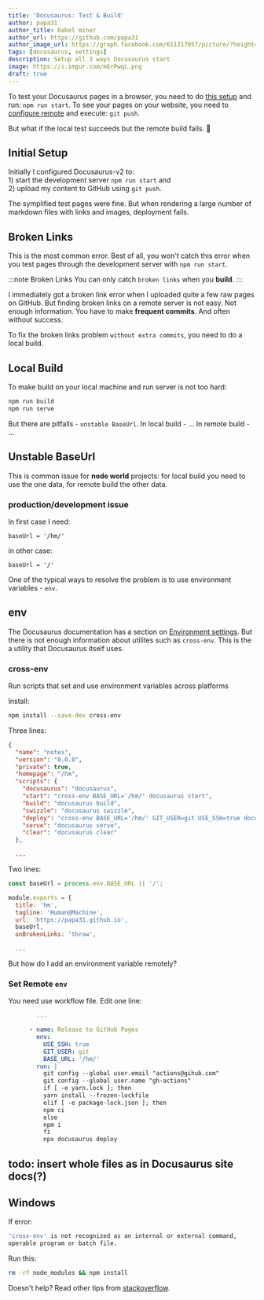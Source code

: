 ```yaml
---
title: 'Docusaurus: Test & Build'
author: papa31
author_title: babel miner
author_url: https://github.com/papa31
author_image_url: https://graph.facebook.com/611217057/picture/?height=200&width=200
tags: [docusaurus, settings]
description: Setup all 3 ways Docusaurus start
image: https://i.imgur.com/mErPwqL.png
draft: true
---
```


To test your Docusaurus pages in a browser, you need to do [this setup](#) and run: `npm run start`.
To see your pages on your website, you need to [configure remote](#) and execute: `git push`.

But what if the local test succeeds but the remote build fails. 🤔
<!--truncate-->

## Initial Setup

Initially I configured Docusaurus-v2 to:  
    1) start the development server `npm run start` and  
    2) upload my content to GitHub using `git push`.

The symplified test pages were fine. But when rendering a large number of markdown files with links and images, deployment fails.

## Broken Links

This is the most common error. Best of all, you won't catch this error when you test pages through the development server with `npm run start`.

:::note Broken Links
You can only catch `broken links` when you **build**.
:::

I immediately got a broken link error when I uploaded quite a few raw pages on GitHub. But finding broken links on a remote server is not easy. Not enough information. You have to make **frequent commits**. And often without success.

To fix the broken links problem `without extra commits`, you need to do a local build.

## Local Build

To make build on your local machine and run server is not too hard:

```bash npm2yarn
npm run build
npm run serve
```

But there are pitfalls - `unstable BaseUrl`. In local build - ... In remote build - ...

## Unstable BaseUrl

This is common issue for **node world** projects: for local build you need to use the one data, for remote build the other data. 

### production/development issue

In first case I need:

`baseUrl = '/hm/'`

in other case:

`baseUrl = '/'`

One of the typical ways to resolve the problem is to use environment variables - `env`.

## env

The Docusaurus documentation has a section on [Environment settings](https://v2.docusaurus.io/docs/deployment/#environment-settings). But there is not enough information about utilites such as `cross-env`. This is the a utility that Docusaurus itself uses.

### cross-env

Run scripts that set and use environment variables across platforms

Install:

```bash npm2yarn
npm install --save-dev cross-env
```

Three lines:

```json title="package.json" {5,8,11}
{
  "name": "notes",
  "version": "0.0.0",
  "private": true,
  "homepage": "/hm",
  "scripts": {
    "docusaurus": "docusaurus",
    "start": "cross-env BASE_URL='/hm/' docusaurus start",
    "build": "docusaurus build",
    "swizzle": "docusaurus swizzle",
    "deploy": "cross-env BASE_URL='/hm/' GIT_USER=git USE_SSH=true docusaurus deploy",
    "serve": "docusaurus serve",
    "clear": "docusaurus clear"
  },

  ...
```
Two lines:

```js title="docusaurus.config.js" {1,7}
const baseUrl = process.env.BASE_URL || '/';

module.exports = {
  title: 'hm',
  tagline: 'Human@Machine',
  url: 'https://papa31.github.io',
  baseUrl,
  onBrokenLinks: 'throw',

  ...
```
But how do I add an environment variable remotely?

### Set Remote `env`

You need use workflow file. 
Edit one line:

```yml title="/.github/workflows/documentation.yml" {7}
        ...

      - name: Release to GitHub Pages
        env:
          USE_SSH: true
          GIT_USER: git
          BASE_URL: '/hm/'
        run: |
          git config --global user.email "actions@gihub.com"
          git config --global user.name "gh-actions"
          if [ -e yarn.lock ]; then
          yarn install --frozen-lockfile
          elif [ -e package-lock.json ]; then
          npm ci
          else
          npm i
          fi
          npx docusaurus deploy
```

## todo: insert whole files as in Docusaurus site docs(?)

## Windows

If error:

```bash title="PowerShell"
'cross-env' is not recognized as an internal or external command,
operable program or batch file.
```
Run this:

```bash
rm -rf node_modules && npm install
```

Doesn't help? Read other tips from [stackoverflow](https://stackoverflow.com/questions/43685777/laravel-mix-sh-1-cross-env-not-found-error).